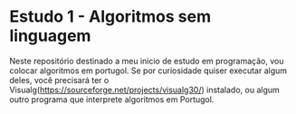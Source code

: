 # Estudo 1 - Algoritmos sem linguagem
  Neste repositório destinado a meu inicio de estudo em programação, vou colocar algoritmos em portugol. 
Se por curiosidade quiser executar algum deles, você precisará ter o Visualg(https://sourceforge.net/projects/visualg30/) instalado, ou algum outro programa que interprete algoritmos em Portugol.
